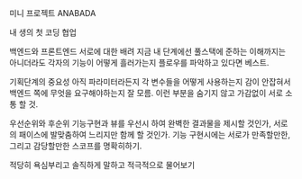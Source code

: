 미니 프로젝트 ANABADA

내 생의 첫 코딩 협업

백엔드와 프론트엔드 서로에 대한 배려
지금 내 단계에선 풀스택에 준하는 이해까지는 아니더라도 각자의 기능이 어떻게 흘러가는지 플로우를 파악하고 있다면 베스트.

기획단계의 중요성
아직 파라미터라든지 각 변수들을 어떻게 사용하는지 감이 안잡혀서 백엔드 쪽에 무엇을 요구해야하는지 잘 모름. 이런 부분을 숨기지 않고 가감없이 서로 소통 할 것.

우선순위와 후순위
기능구현과 뷰를 우선시 하여 완벽한 결과물을 제시할 것인가, 서로의 패이스에 발맞춤하여 느리지만 함께 할 것인가.
기능 구현시에는 서로가 만족할만한, 그리고 감당할만한 스코프를 명확히하기.

적당히 욕심부리고 솔직하게 말하고 적극적으로 물어보기
